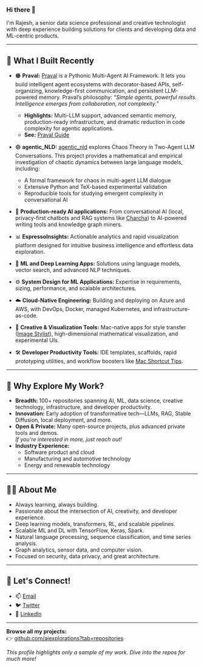 ### Hi there 👋

I'm Rajesh, a senior data science professional and creative technologist with deep experience building solutions for clients and developing data and ML-centric products.

---

## 🚀 What I Built Recently

- 🟠 **Praval:** [Praval](https://github.com/aiexplorations/praval) is a Pythonic Multi-Agent AI Framework. It lets you build intelligent agent ecosystems with decorator-based APIs, self-organizing, knowledge-first communication, and persistent LLM-powered memory. Praval’s philosophy: *“Simple agents, powerful results. Intelligence emerges from collaboration, not complexity.”*  
  - **Highlights:** Multi-LLM support, advanced semantic memory, production-ready infrastructure, and dramatic reduction in code complexity for agentic applications.
  - **See:** [Praval Guide](https://github.com/aiexplorations/praval/blob/main/praval.md)

- 🟣 **agentic_NLD:** [agentic_nld](https://github.com/aiexplorations/agentic_nld) explores Chaos Theory in Two-Agent LLM Conversations. This project provides a mathematical and empirical investigation of chaotic dynamics between large language models, including:  
  - A formal framework for chaos in multi-agent LLM dialogue  
  - Extensive Python and TeX-based experimental validation  
  - Reproducible tools for studying emergent complexity in conversational AI

- 🔭 **Production-ready AI applications:** From conversational AI (local, privacy-first chatbots and RAG systems like [Charcha](https://github.com/aiexplorations/charcha)) to AI-powered writing tools and knowledge graph miners.
- 📊 **EspressoInsights:** Actionable analytics and rapid visualization platform designed for intuitive business intelligence and effortless data exploration.
- 🤖 **ML and Deep Learning Apps:** Solutions using language models, vector search, and advanced NLP techniques.
- ⚙️ **System Design for ML Applications:** Expertise in requirements, sizing, performance, and scalable architectures.
- ☁️ **Cloud-Native Engineering:** Building and deploying on Azure and AWS, with DevOps, Docker, managed Kubernetes, and infrastructure-as-code.
- 🎨 **Creative & Visualization Tools:** Mac-native apps for style transfer ([Image Stylist](https://github.com/aiexplorations/image_stylist)), high-dimensional mathematical visualization, and experimental UIs.
- 🛠️ **Developer Productivity Tools:** IDE templates, scaffolds, rapid prototyping utilities, and workflow boosters like [Mac Shortcut Tips](https://github.com/aiexplorations/mac_shortcut_tips).

---

## 🌟 Why Explore My Work?

- **Breadth:** 100+ repositories spanning AI, ML, data science, creative technology, infrastructure, and developer productivity.
- **Innovation:** Early adoption of transformative tech—LLMs, RAG, Stable Diffusion, local deployment, and more.
- **Open & Private:** Many open-source projects, plus advanced private tools and demos.  
  _If you're interested in more, just reach out!_
- **Industry Experience:**  
  - Software product and cloud  
  - Manufacturing and automotive technology  
  - Energy and renewable technology

---

## 🧑‍💻 About Me

- Always learning, always building.
- Passionate about the intersection of AI, creativity, and developer experience.
- Deep learning models, transformers, RL, and scalable pipelines.
- Scalable ML and DL with TensorFlow, Keras, Spark.
- Natural language processing, sequence classification, and time series analysis.
- Graph analytics, sensor data, and computer vision.
- Focused on security, data privacy, and great architecture.

---

## 🤝 Let's Connect!

- 📫 [Email](mailto:rexplorations@gmail.com)
- 🐦 [Twitter](https://twitter.com/aiexplorations)
- 💼 [LinkedIn](https://linkedin.com/in/rajeshrs)

---

**Browse all my projects:**  
👉 [github.com/aiexplorations?tab=repositories](https://github.com/aiexplorations?tab=repositories)

*This profile highlights only a sample of my work. Dive into the repos for much more!*

<!--
**aiexplorations/aiexplorations** is a ✨ _special_ ✨ repository because its `README.md` (this file) appears on your GitHub profile.
-->
